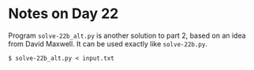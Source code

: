 Notes on Day 22
===============

Program `solve-22b_alt.py` is another solution to part 2, based on an
idea from David Maxwell. It can be used exactly like `solve-22b.py`.

    $ solve-22b_alt.py < input.txt


